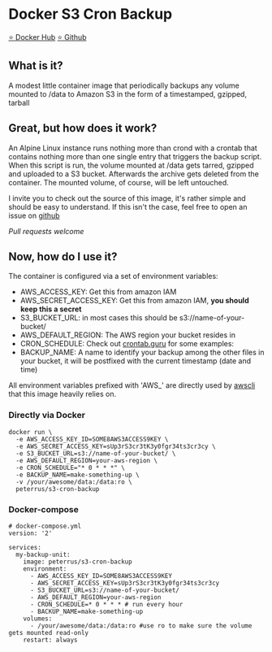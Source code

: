 # Docker S3 Cron Backup

[:star: Docker Hub](https://hub.docker.com/r/peterrus/s3-cron-backup/)
[:star: Github](https://github.com/peterrus/docker-s3-cron-backup)

## What is it?
A modest little container image that periodically backups any volume mounted to /data to Amazon S3 in the form of a timestamped, gzipped, tarball

## Great, but how does it work?
An Alpine Linux instance runs nothing more than crond with a crontab that contains nothing more than one single entry that triggers the backup script. When this script is run, the volume mounted at /data gets tarred, gzipped and uploaded to a S3 bucket. Afterwards the archive gets deleted from the container. The mounted volume, of course, will be left untouched.

I invite you to check out the source of this image, it's rather simple and should be easy to understand. If this isn't the case, feel free to open an issue on [github](https://github.com/peterrus/docker-s3-cron-backup)

*Pull requests welcome*

## Now, how do I use it?
The container is configured via a set of environment variables:
- AWS_ACCESS_KEY: Get this from amazon IAM
- AWS_SECRET_ACCESS_KEY: Get this from amazon IAM, **you should keep this a secret**
- S3_BUCKET_URL: in most cases this should be s3://name-of-your-bucket/
- AWS_DEFAULT_REGION: The AWS region your bucket resides in
- CRON_SCHEDULE: Check out [crontab.guru](https://crontab.guru/) for some examples:
- BACKUP_NAME: A name to identify your backup among the other files in your bucket, it will be postfixed with the current timestamp (date and time)

All environment variables prefixed with 'AWS_' are directly used by [awscli](https://aws.amazon.com/cli/) that this image heavily relies on.

### Directly via Docker
```
docker run \
  -e AWS_ACCESS_KEY_ID=SOME8AWS3ACCESS9KEY \
  -e AWS_SECRET_ACCESS_KEY=sUp3rS3cr3tK3y0fgr34ts3cr3cy \
  -e S3_BUCKET_URL=s3://name-of-your-bucket/ \
  -e AWS_DEFAULT_REGION=your-aws-region \
  -e CRON_SCHEDULE="* 0 * * *" \
  -e BACKUP_NAME=make-something-up \
  -v /your/awesome/data:/data:ro \
  peterrus/s3-cron-backup
```

### Docker-compose
```
# docker-compose.yml
version: '2'

services:
  my-backup-unit:
    image: peterrus/s3-cron-backup
    environment:
      - AWS_ACCESS_KEY_ID=SOME8AWS3ACCESS9KEY
      - AWS_SECRET_ACCESS_KEY=sUp3rS3cr3tK3y0fgr34ts3cr3cy
      - S3_BUCKET_URL=s3://name-of-your-bucket/
      - AWS_DEFAULT_REGION=your-aws-region
      - CRON_SCHEDULE=* 0 * * * # run every hour
      - BACKUP_NAME=make-something-up
    volumes:
      - /your/awesome/data:/data:ro #use ro to make sure the volume gets mounted read-only
    restart: always
```
